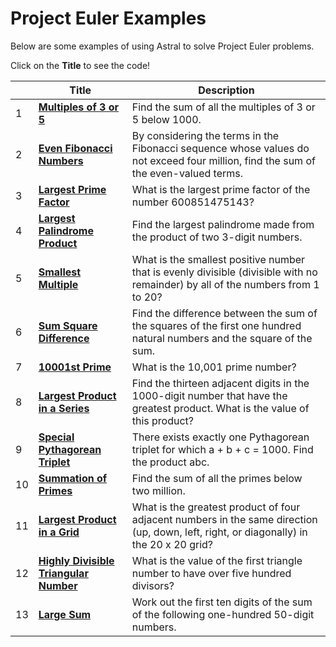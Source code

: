 # Project Euler Examples

Below are some examples of using Astral to solve Project Euler problems.

Click on the **Title** to see the code!

|  | Title | Description |
| --- | --- | --- |
| 1 | **[Multiples of 3 or 5](prob_001.🚀)** | Find the sum of all the multiples of 3 or 5 below 1000. |
| 2 | **[Even Fibonacci Numbers](prob_002.🚀)** | By considering the terms in the Fibonacci sequence whose values do not exceed four million, find the sum of the even-valued terms. |
| 3 | **[Largest Prime Factor](prob_003.🚀)** | What is the largest prime factor of the number 600851475143? |
| 4 | **[Largest Palindrome Product](prob_004.🚀)** | Find the largest palindrome made from the product of two 3-digit numbers. |
| 5 | **[Smallest Multiple](prob_005.🚀)** | What is the smallest positive number that is evenly divisible (divisible with no remainder) by all of the numbers from 1 to 20? |
| 6 | **[Sum Square Difference](prob_006.🚀)** | Find the difference between the sum of the squares of the first one hundred natural numbers and the square of the sum. |
| 7 | **[10001st Prime](prob_007.🚀)** |  What is the 10,001 prime number? |
| 8 | **[Largest Product in a Series](prob_008.🚀)** | Find the thirteen adjacent digits in the 1000-digit number that have the greatest product. What is the value of this product? |
| 9 | **[Special Pythagorean Triplet](prob_009.🚀)** | There exists exactly one Pythagorean triplet for which a + b + c = 1000. Find the product abc. |
| 10 | **[Summation of Primes](prob_010.🚀)** | Find the sum of all the primes below two million. |
| 11 | **[Largest Product in a Grid](prob_011.🚀)** | What is the greatest product of four adjacent numbers in the same direction (up, down, left, right, or diagonally) in the 20 x 20 grid? |
| 12 | **[Highly Divisible Triangular Number](prob_012.🚀)** | What is the value of the first triangle number to have over five hundred divisors? |
| 13 | **[Large Sum](prob_013.🚀)** | Work out the first ten digits of the sum of the following one-hundred 50-digit numbers. |
